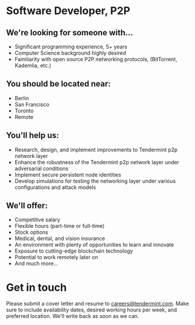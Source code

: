 # Software Developer, P2P

## We're looking for someone with…
* Significant programming experience, 5+ years
* Computer Science background highly desired
* Familiarity with open source P2P networking protocols, (BitTorrent, Kademlia, etc.)

## You should be located near:
* Berlin
* San Francisco
* Toronto
* Remote

## You'll help us:
* Research, design, and implement improvements to Tendermint p2p network layer
* Enhance the robustness of the Tendermint p2p network layer under adversarial conditions
* Implement secure persistent node identities
* Develop simulations for testing the networking layer under various configurations and attack models

## We'll offer:
* Competitive salary
* Flexible hours (part-time or full-time)
* Stock options
* Medical, dental, and vision insurance
* An environment with plenty of opportunities to learn and innovate
* Exposure to cutting-edge blockchain technology
* Potential to work remotely later on
* And much more…

# Get in touch
Please submit a cover letter and resume to careers@tendermint.com. Make sure to include availability dates, desired working hours per week, and preferred location. We'll write back as soon as we can.
